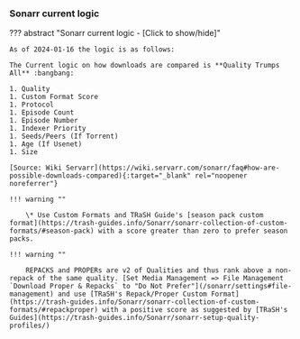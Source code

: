 ### Sonarr current logic

??? abstract "Sonarr current logic - [Click to show/hide]"

    As of 2024-01-16 the logic is as follows:

    The Current logic on how downloads are compared is **Quality Trumps All** :bangbang:

    1. Quality
    1. Custom Format Score
    1. Protocol
    1. Episode Count
    1. Episode Number
    1. Indexer Priority
    1. Seeds/Peers (If Torrent)
    1. Age (If Usenet)
    1. Size

    [Source: Wiki Servarr](https://wiki.servarr.com/sonarr/faq#how-are-possible-downloads-compared){:target="_blank" rel="noopener noreferrer"}

    !!! warning ""

        \* Use Custom Formats and TRaSH Guide's [season pack custom format](https://trash-guides.info/Sonarr/sonarr-collection-of-custom-formats/#season-pack) with a score greater than zero to prefer season packs.
        
    !!! warning ""

        REPACKS and PROPERs are v2 of Qualities and thus rank above a non-repack of the same quality. [Set Media Management => File Management `Download Proper & Repacks` to "Do Not Prefer"](/sonarr/settings#file-management) and use [TRaSH's Repack/Proper Custom Format](https://trash-guides.info/Sonarr/sonarr-collection-of-custom-formats/#repackproper) with a positive score as suggested by [TRaSH's Guides](https://trash-guides.info/Sonarr/sonarr-setup-quality-profiles/)
